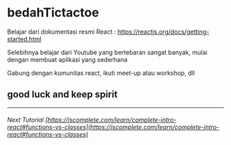 # bedahTictactoe

Belajar dari dokumentasi resmi React :
https://reactjs.org/docs/getting-started.html

Selebihnya belajar dari Youtube yang bertebaran sangat banyak, mulai dengan membuat aplikasi yang sederhana

Gabung dengan kumunitas react, ikuti meet-up atau workshop, dll 

## good luck and keep spirit

---
###### Next Tutorial [https://jscomplete.com/learn/complete-intro-react#functions-vs-classes](https://jscomplete.com/learn/complete-intro-react#functions-vs-classes)
